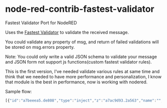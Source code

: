 # node-red-contrib-fastest-validator
Fastest Validator Port for NodeRED

Uses the [Fastest Validator](https://github.com/icebob/fastest-validator) to validate the received message.

You could validate any property of msg, and return of failed validations will be stored on msg.errors property.

Note: You could only write a valid JSON schema to validate your message and JSON form not support js functions(custom fastest validator rules).

This is the first version, I've needed validate various rules at same time and think that we needed to have more performance and personalization, I know that module is the best in performance, now is working with nodered.

Sample flow:
```javascript
[{"id":"a7beeea5.de808","type":"inject","z":"a7ac9d93.2a563","name":"","props":[{"p":"payload"},{"p":"req.headers.authorization","v":"Bearer token","vt":"str"}],"repeat":"","crontab":"","once":false,"onceDelay":0.1,"topic":"","payload":"{\"nome\":\"André Avila\",\"idade\":35}","payloadType":"json","x":230,"y":220,"wires":[["ad605d05.199fb"]]},{"id":"ad605d05.199fb","type":"fastest-validator","z":"a7ac9d93.2a563","props":[{"p":"req.headers","v":"{\"authorization\":{\"type\":\"string\",\"contains\":\"Bearer\"}}","vt":"json"},{"p":"payload","v":"{\"nome\":{\"type\":\"string\",\"min\":10,\"max\":50},\"idade\":{\"type\":\"number\",\"integer\":true,\"negative\":false,\"min\":18,\"max\":65}}","vt":"json"}],"name":"","x":420,"y":220,"wires":[["d8421ba5.611868"],["b037138a.7aa8"]]},{"id":"d8421ba5.611868","type":"debug","z":"a7ac9d93.2a563","name":"","active":true,"tosidebar":true,"console":false,"tostatus":false,"complete":"true","targetType":"full","statusVal":"","statusType":"auto","x":610,"y":220,"wires":[]},{"id":"b037138a.7aa8","type":"debug","z":"a7ac9d93.2a563","name":"","active":true,"tosidebar":true,"console":false,"tostatus":false,"complete":"true","targetType":"full","statusVal":"","statusType":"auto","x":610,"y":280,"wires":[]},{"id":"fde84eed.72049","type":"inject","z":"a7ac9d93.2a563","name":"","props":[{"p":"payload"},{"p":"req.headers.authorization","v":"","vt":"str"}],"repeat":"","crontab":"","once":false,"onceDelay":0.1,"topic":"","payload":"{\"nome\":\"Alex Avila\",\"idade\":8}","payloadType":"json","x":230,"y":280,"wires":[["ad605d05.199fb"]]}]
```
